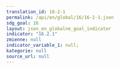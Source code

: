 ```yaml
---
translation_id: 16-2-1
permalink: /api/en/global/16/16-2-1.json
sdg_goal: 16
layout: json_en_globalne_goal_indicator
indicator: "16.2.1"
zmienne: null
indicator_variable_1: null;
kategorie: null
source_url: null
---
```

